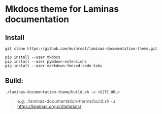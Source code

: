 # Mkdocs theme for Laminas documentation

## Install
```
git clone https://github.com/mushroot/laminas-documentation-theme.git

pip install --user mkdocs
pip install --user pymdown-extensions
pip install --user markdown-fenced-code-tabs
```

## Build:
```
./laminas-documentation-theme/build.sh -u <SITE_URL>
```
> e.g: ./laminas-documentation-theme/build.sh -u https://laminas.org.cn/tutorials/
